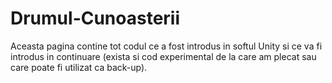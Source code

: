 # Drumul-Cunoasterii
Aceasta pagina contine tot codul ce a fost introdus in softul Unity si ce va fi introdus in continuare (exista si cod experimental de la care am plecat sau care poate fi utilizat ca back-up).
